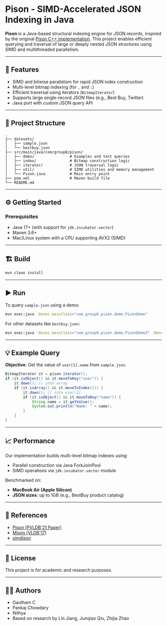 
# Pison - SIMD-Accelerated JSON Indexing in Java

**Pison** is a Java-based structural indexing engine for JSON records, inspired by the original [Pison C++ implementation](https://vldb.org/pvldb/vol14/p694-jiang.pdf). This project enables efficient querying and traversal of large or deeply nested JSON structures using SIMD and multithreaded parallelism.

---

## 📌 Features

- SIMD and bitwise parallelism for rapid JSON index construction
- Multi-level bitmap indexing (for `,` and `:`)
- Efficient traversal using iterators (`BitmapIterator`)
- Supports large single-record JSON files (e.g., Best Buy, Twitter)
- Java port with custom JSON query API

---

## 📂 Project Structure

```
.
├── datasets/
│   ├── sample.json
│   └── bestbuy.json
├── src/main/java/com/group8/pison/
│   ├── demo/                # Examples and test queries
│   ├── index/               # Bitmap construction logic
│   ├── iterator/            # JSON traversal logic
│   ├── util/                # SIMD utilities and memory management
│   └── Pison.java           # Main entry point
├── pom.xml                  # Maven build file
└── README.md
```

---

## ⚙️ Getting Started

### Prerequisites

- Java 17+ (with support for `jdk.incubator.vector`)
- Maven 3.6+
- Mac/Linux system with a CPU supporting AVX2 (SIMD)

---

## 🏗️ Build

```bash
mvn clean install
```

---

## ▶️ Run

To query `sample.json` using a demo:

```bash
mvn exec:java -Dexec.mainClass="com.group8.pison.demo.PisonDemo"
```

For other datasets like `bestbuy.json`:

```bash
mvn exec:java -Dexec.mainClass="com.group8.pison.demo.PisonDemo3" -Dexec.args="datasets/bestbuy.json"
```

---

## 💡 Example Query

**Objective**: Get the value of `user[1].name` from `sample.json`.

```java
BitmapIterator it = pison.iterator();
if (it.isObject() && it.moveToKey("user")) {
    it.down(); // into array
    if (it.isArray() && it.moveToIndex(1)) {
        it.down(); // into user[1]
        if (it.isObject() && it.moveToKey("name")) {
            String name = it.getValue();
            System.out.println("Name: " + name);
        }
    }
}
```

---

## 📈 Performance

Our implementation builds multi-level bitmap indexes using:

- Parallel construction via Java ForkJoinPool
- SIMD operations via `jdk.incubator.vector` module

Benchmarked on:
- **MacBook Air (Apple Silicon)**
- **JSON sizes**: up to 1GB (e.g., BestBuy product catalog)

---

## 📘 References

- [Pison (PVLDB'21 Paper)](https://vldb.org/pvldb/vol14/p694-jiang.pdf)
- [Mison (VLDB'17)](https://vldb.org/pvldb/vol10/p1118-li.pdf)
- [simdjson](https://arxiv.org/abs/1902.08318)

---

## 📜 License

This project is for academic and research purposes.

---

## 👨‍💻 Authors

- Gautham C
- Pankaj Chowdary
- Nithya 
- Based on research by Lin Jiang, Junqiao Qiu, Zhijia Zhao
